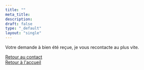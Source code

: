 ```yaml
---
title: ""
meta_title:
description:
draft: false
type: "_default"
layout: "single"
---
```


<div class="text-center">
    <p class ="mt-16">Votre demande à bien été reçue, je vous recontacte au plus vite.</p>
    <div class="en-ligne">
    <div class="en-colonne">
        <a href="/contact" class="btn btn-outline-primary mt-8">Retour au contact</a> 
    </div>
    <div class="en-colonne">
        <a href="/" class="btn btn-outline-primary mt-8">Retour à l'accueil</a> 
    </div>
</div>
</div>

